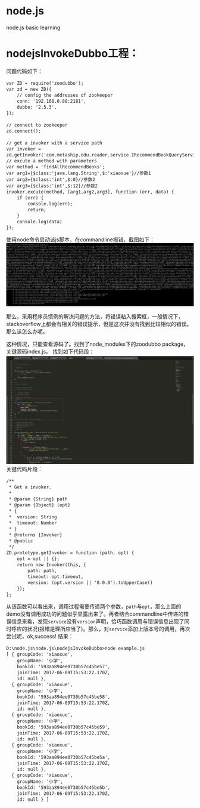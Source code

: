 # node.js
node.js basic learning


# nodejsInvokeDubbo工程：
问题代码如下：
```
var ZD = require('zoodubbo');
var zd = new ZD({
    // config the addresses of zookeeper
    conn: '192.168.0.88:2181',
    dubbo: '2.5.3',
});

// connect to zookeeper
zd.connect();

// get a invoker with a service path
var invoker = zd.getInvoker('com.metaship.edu.reader.service.IRecommendBookQueryService');
// excute a method with parameters
var method = 'findAllRecommendBooks';
var arg1={$class:'java.lang.String',$:'xiaoxue'}//参数1
var arg2={$class:'int',$:0}//参数2
var arg3={$class:'int',$:12}//参数2
invoker.excute(method, [arg1,arg2,arg3], function (err, data) {
    if (err) {
        console.log(err);
        return;
    }
    console.log(data)
});
```
使用node命令启动该js脚本，在commandline报错，截图如下：
![错误](https://github.com/QuentinBoBoeree/node.js/blob/master/dubbo.png)  

那么，采用程序员惯例的解决问题的方法，将错误粘入搜索框，一般情况下，stackoverflow上都会有相关的错误提示，但是这次并没有找到比较相似的错误。那么该怎么办呢。

这种情况，只能查看源码了。找到了node_modules下的zoodubbo package，关键源码index.js。
找到如下代码段：
![zoodubbo.img](https://github.com/QuentinBoBoeree/node.js/blob/master/zoodubbo.png)
关键代码片段：
```
/**
 * Get a invoker.
 *
 * @param {String} path
 * @param {Object} [opt]
 * {
 *  version: String
 *  timeout: Number
 * }
 * @returns {Invoker}
 * @public
 */
ZD.prototype.getInvoker = function (path, opt) {
    opt = opt || {};
    return new Invoker(this, {
        path: path,
        timeout: opt.timeout,
        version: (opt.version || '0.0.0').toUpperCase()
    });
};
```
从该函数可以看出来，调用过程需要传递两个参数，`path`与`opt`，那么上面的demo没有调用成功的问题似乎显露出来了。再者结合commandline中传递的错误信息来看，发现`service`没有`version`声明，恰巧函数调用与错误信息出现了同时呼应的状况(报错是理所应当了)。那么，对`service`添加上版本号的调用，再次尝试呢，ok,success!
结果：
```
D:\node.js\node.js\nodejsInvokeDubbo>node example.js
[ { groupCode: 'xiaoxue',
    groupName: '小学',
    bookId: '593aa894ee0730b57c45be57',
    joinTime: 2017-06-09T15:53:22.170Z,
    id: null },
  { groupCode: 'xiaoxue',
    groupName: '小学',
    bookId: '593aa894ee0730b57c45be58',
    joinTime: 2017-06-09T15:53:22.170Z,
    id: null },
  { groupCode: 'xiaoxue',
    groupName: '小学',
    bookId: '593aa894ee0730b57c45be59',
    joinTime: 2017-06-09T15:53:22.170Z,
    id: null },
  { groupCode: 'xiaoxue',
    groupName: '小学',
    bookId: '593aa894ee0730b57c45be5a',
    joinTime: 2017-06-09T15:53:22.170Z,
    id: null },
  { groupCode: 'xiaoxue',
    groupName: '小学',
    bookId: '593aa894ee0730b57c45be5b',
    joinTime: 2017-06-09T15:53:22.170Z,
    id: null } ]

```
